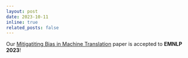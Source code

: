 ```yaml
---
layout: post
date: 2023-10-11
inline: true
related_posts: false
---
```


Our [Mitigatiting Bias in Machine Translation](https://arxiv.org/abs/2305.14016) paper is accepted to **EMNLP 2023**!

